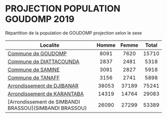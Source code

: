 # PROJECTION POPULATION GOUDOMP 2019
	
Répartition de la population de GOUDOMP projection selon le sexe
	
| Localite  | Homme | Femme | Total |
| --------- |:-----:|:-----:|:-----:|
| [Commune de GOUDOMP](GOUDOMP) | 8091 | 7620 | 15710 |
| [Commune de DIATTACOUNDA](DIATTACOUNDA) | 2837 | 2481 | 5318 |
| [Commune de SAMINE](SAMINE) | 3091 | 2827 | 5918 |
| [Commune de TANAFF](TANAFF) | 3156 | 2741 | 5898 |
| [Arrondissement de DJIBANAR](DJIBANAR) | 38053 | 37189 | 75241 |
| [Arrondissement de KARANTABA](KARANTABA) | 14319 | 14764 | 29083 |
| [Arrondissement de SIMBANDI BRASSOU](SIMBANDI BRASSOU) | 26090 | 27299 | 53389 |
